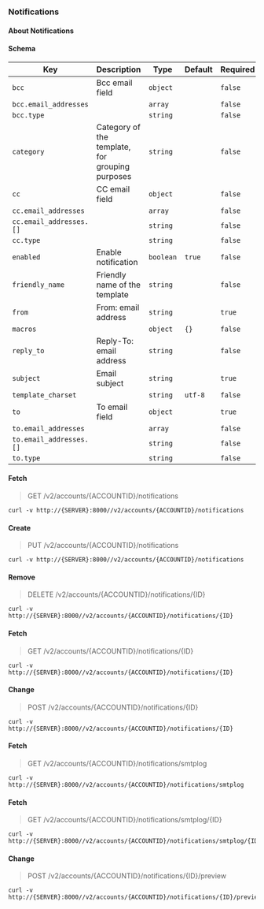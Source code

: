 ### Notifications

#### About Notifications

#### Schema

Key | Description | Type | Default | Required
--- | ----------- | ---- | ------- | --------
`bcc` | Bcc email field | `object` |   | `false`
`bcc.email_addresses` |  | `array` |   | `false`
`bcc.type` |  | `string` |   | `false`
`category` | Category of the template, for grouping purposes | `string` |   | `false`
`cc` | CC email field | `object` |   | `false`
`cc.email_addresses` |  | `array` |   | `false`
`cc.email_addresses.[]` |   | `string` |   | `false`
`cc.type` |  | `string` |   | `false`
`enabled` | Enable notification | `boolean` | `true` | `false`
`friendly_name` | Friendly name of the template | `string` |   | `false`
`from` | From: email address | `string` |   | `true`
`macros` |  | `object` | `{}` | `false`
`reply_to` | Reply-To: email address | `string` |   | `false`
`subject` | Email subject | `string` |   | `true`
`template_charset` |  | `string` | `utf-8` | `false`
`to` | To email field | `object` |   | `true`
`to.email_addresses` |  | `array` |   | `false`
`to.email_addresses.[]` |   | `string` |   | `false`
`to.type` |  | `string` |   | `false`


#### Fetch

> GET /v2/accounts/{ACCOUNTID}/notifications

```curl
curl -v http://{SERVER}:8000//v2/accounts/{ACCOUNTID}/notifications
```

#### Create

> PUT /v2/accounts/{ACCOUNTID}/notifications

```curl
curl -v http://{SERVER}:8000//v2/accounts/{ACCOUNTID}/notifications
```

#### Remove

> DELETE /v2/accounts/{ACCOUNTID}/notifications/{ID}

```curl
curl -v http://{SERVER}:8000//v2/accounts/{ACCOUNTID}/notifications/{ID}
```

#### Fetch

> GET /v2/accounts/{ACCOUNTID}/notifications/{ID}

```curl
curl -v http://{SERVER}:8000//v2/accounts/{ACCOUNTID}/notifications/{ID}
```

#### Change

> POST /v2/accounts/{ACCOUNTID}/notifications/{ID}

```curl
curl -v http://{SERVER}:8000//v2/accounts/{ACCOUNTID}/notifications/{ID}
```

#### Fetch

> GET /v2/accounts/{ACCOUNTID}/notifications/smtplog

```curl
curl -v http://{SERVER}:8000//v2/accounts/{ACCOUNTID}/notifications/smtplog
```

#### Fetch

> GET /v2/accounts/{ACCOUNTID}/notifications/smtplog/{ID}

```curl
curl -v http://{SERVER}:8000//v2/accounts/{ACCOUNTID}/notifications/smtplog/{ID}
```

#### Change

> POST /v2/accounts/{ACCOUNTID}/notifications/{ID}/preview

```curl
curl -v http://{SERVER}:8000//v2/accounts/{ACCOUNTID}/notifications/{ID}/preview
```

